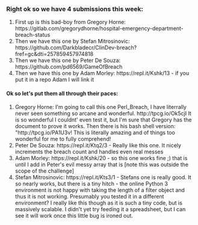 <h3>Right ok so we have 4 submissions this week:</h3>

<ol>
<li>First up is this bad-boy from Gregory Horne: https://gitlab.com/gregorydhorne/hospital-emergency-department-breach-status </li>
<li>Then we have this one by Stefan Mitrosinovic: https://github.com/Darkbladecr/ClinDev-breach?fref=gc&dti=257859457974818 </li>
<li>Then we have this one by Peter De Souza: https://github.com/pd6569/GameOfBreach </li>
<li>Then we have this one by Adam Morley: https://repl.it/Kshk/13 - if you put it in a repo Adam I will link it</li>
</ol>

<h4> Ok so let's put them all through their paces:</h4>
<ol>
<li>Gregory Horne: I'm going to call this one Perl_Breach, I have literrally never seen something so arcane and wonderful. http://tpcg.io/Ok5cjI It is so wonderful I couldnt' even test it, but I'm sure that Gregory has the document to prove it works. Then there is his bash shell version: "http://tpcg.io/PA1U3v! This is literally amazing and of things too wonderful for me to fully comprehend!</li>
<li>Peter De Souza: https://repl.it/Ktq2/3 - Really like this one. It nicely increments the breach count and handles even real messes </li>
<li>Adam Morley: https://repl.it/Kshk/20 - so this one works fine ;) that is until I add in Peter's evil messy array that is [note this was outside the scope of the challenge]</li>
<li>Stefan Mitrosinovic: https://repl.it/Kts3/1 - Stefans one is really good. It so nearly works, but there is a tiny hitch - the online Python 3 environment is not happy with taking the length of a filter object and thus it is not working. Presumably you tested it in a different environment? I really like this though as it is such a tiny code, but is massively scalable. I didn't yet try feeding it a spreadsheet, but I can see it will work once this little bug is ironed out.</li>
</ol>

